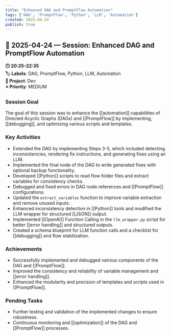 ```yaml
---
title: "Enhanced DAG and PromptFlow Automation"
tags: ['DAG', 'PromptFlow', 'Python', 'LLM', 'Automation']
created: 2025-04-24
publish: true
---
```


## 📅 2025-04-24 — Session: Enhanced DAG and PromptFlow Automation

**🕒 20:25–22:35**  
**🏷️ Labels**: DAG, PromptFlow, Python, LLM, Automation  
**📂 Project**: Dev  
**⭐ Priority**: MEDIUM  


### Session Goal
The goal of this session was to enhance the [[automation]] capabilities of Directed Acyclic Graphs (DAGs) and [[PromptFlow]] by implementing, [[debugging]], and optimizing various scripts and templates.

### Key Activities
- Extended the DAG by implementing Steps 3-5, which included detecting inconsistencies, rendering fix instructions, and generating fixes using an LLM.
- Implemented the final node of the DAG to write generated fixes with optional backup functionality.
- Developed [[Python]] scripts to read flow folder files and extract variables for consistency checks.
- Debugged and fixed errors in DAG node references and [[PromptFlow]] configurations.
- Updated the `extract_variables` function to improve variable extraction and remove unused inputs.
- Enhanced inconsistency detection in [[Python]] tools and modified the LLM wrapper for structured [[JSON]] output.
- Implemented [[OpenAI]] Function Calling in the `llm_wrapper.py` script for better [[error handling]] and structured outputs.
- Created a schema blueprint for LLM function calls and a checklist for [[debugging]] and flow stabilization.

### Achievements
- Successfully implemented and debugged various components of the DAG and [[PromptFlow]].
- Improved the consistency and reliability of variable management and [[error handling]].
- Enhanced the modularity and precision of templates and scripts used in [[PromptFlow]].

### Pending Tasks
- Further testing and validation of the implemented changes to ensure robustness.
- Continuous monitoring and [[optimization]] of the DAG and [[PromptFlow]] processes.
